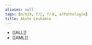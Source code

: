 ```yaml
---
aliases: null
tags: [m/m19, f/🦀, f/🩸, a/Pathologie]
title: Akute Leukämie
---
```

- [[ALL]]
- [[AML]]